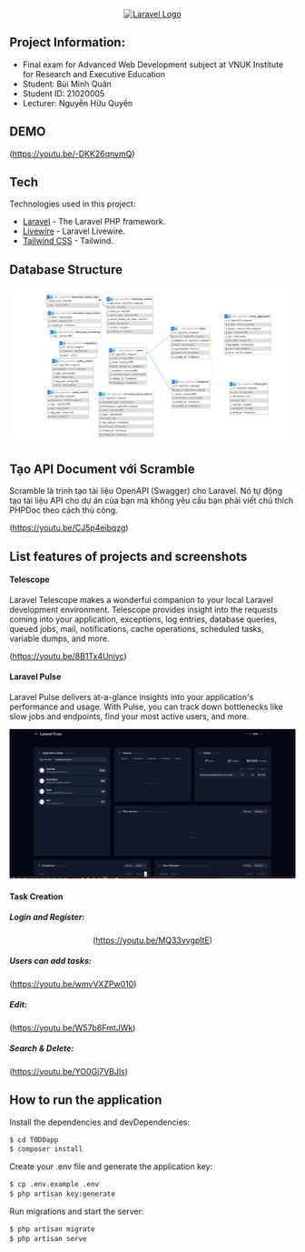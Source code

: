 <p align="center"><a href="https://laravel.com" target="_blank"><img src="https://raw.githubusercontent.com/laravel/art/master/logo-lockup/5%20SVG/2%20CMYK/1%20Full%20Color/laravel-logolockup-cmyk-red.svg" width="400" alt="Laravel Logo"></a></p>

## Project Information:
- Final exam for Advanced Web Development subject at VNUK Institute for Research and Executive Education
- Student: Bùi Minh Quân
- Student ID: 21020005
- Lecturer: Nguyễn Hữu Quyền

## DEMO

(https://youtu.be/-DKK26qnymQ)

## Tech

Technologies used in this project:

- [Laravel](https://github.com/laravel/laravel) - The Laravel PHP framework.
- [Livewire](https://github.com/livewire/livewire) - Laravel Livewire.
- [Tailwind CSS](https://github.com/tailwindlabs/tailwindcss) - Tailwind.

## Database Structure

<p align="center">

![Alt text](db-1.JPG)

</p>

## Tạo API Document với Scramble

Scramble là trình tạo tài liệu OpenAPI (Swagger) cho Laravel. Nó tự động tạo tài liệu API cho dự án của bạn mà không yêu cầu bạn phải viết chú thích PHPDoc theo cách thủ công.

<p align="center">

(https://youtu.be/CJ5p4eibqzg)

</p>

## List features of projects and screenshots

#### Telescope

Laravel Telescope makes a wonderful companion to your local Laravel development environment. Telescope provides insight into the requests coming into your application, exceptions, log entries, database queries, queued jobs, mail, notifications, cache operations, scheduled tasks, variable dumps, and more.

<p align="center">
  
(https://youtu.be/8B1Tx4Unjyc)

</p>

#### Laravel Pulse

Laravel Pulse delivers at-a-glance insights into your application's performance and usage. With Pulse, you can track down bottlenecks like slow jobs and endpoints, find your most active users, and more.

<p align="center">

![Alt text](Capture.JPG)

</p>

#### Task Creation

##### Login and Register:

<p align="center"

(https://youtu.be/MQ33vvgpltE)

</p>

##### Users can add tasks:

<p align="center">

(https://youtu.be/wmvVXZPw010)

</p>

##### Edit:

<p align="center">

(https://youtu.be/W57b6FmtJWk)

</p>

##### Search & Delete:

<p align="center">

(https://youtu.be/YO0Gj7VBJls)

</p>

## How to run the application

Install the dependencies and devDependencies:

```sh
$ cd TODOapp
$ composer install
```

Create your .env file and generate the application key:

```sh
$ cp .env.example .env
$ php artisan key:generate
```

Run migrations and start the server:

```sh
$ php artisan migrate
$ php artisan serve
```
